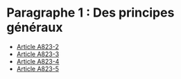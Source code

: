 # Paragraphe 1 : Des principes généraux

- [Article A823-2](article-a823-2.md)
- [Article A823-3](article-a823-3.md)
- [Article A823-4](article-a823-4.md)
- [Article A823-5](article-a823-5.md)
